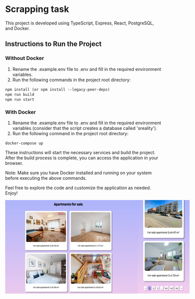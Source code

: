 # Scrapping task

This project is developed using TypeScript, Express, React, PostgreSQL, and Docker.

## Instructions to Run the Project

### Without Docker
1. Rename the .example.env file to .env and fill in the required environment variables.
2. Run the following commands in the project root directory:
```
npm install (or npm install --legacy-peer-deps)
npm run build
npm run start
```

### With Docker
1. Rename the .example.env file to .env and fill in the required environment variables (consider that the script creates a database called 'sreality').
2. Run the following command in the project root directory:
```
docker-compose up
```

These instructions will start the necessary services and build the project. After the build process is complete, you can access the application in your browser.

Note: Make sure you have Docker installed and running on your system before executing the above commands.

Feel free to explore the code and customize the application as needed. Enjoy!
<div style="display: flex;">
  <img src="https://github.com/vendee29/sreality-task/blob/main/public/Screenshot%202023-06-12%20134142.png?raw=true" height="300" alt="screenshot">
  <img src="https://github.com/vendee29/sreality-task/blob/main/public/Screenshot%202023-06-12%20134226.png?raw=true" height="300" alt="screenshot">
</div>
